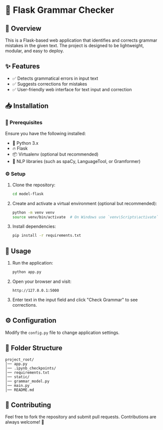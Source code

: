 # 🚀 Flask Grammar Checker

## 🌟 Overview
This is a Flask-based web application that identifies and corrects grammar mistakes in the given text. The project is designed to be lightweight, modular, and easy to deploy.

## ✨ Features
- ✅ Detects grammatical errors in input text
- ✅ Suggests corrections for mistakes
- ✅ User-friendly web interface for text input and correction

## 📥 Installation

### 🔧 Prerequisites
Ensure you have the following installed:
- 🐍 Python 3.x
- 🔥 Flask
- 📦 Virtualenv (optional but recommended)
- 📝 NLP libraries (such as spaCy, LanguageTool, or Gramformer)

### ⚙️ Setup
1. Clone the repository:
   ```bash
   cd model-flask
   ```
2. Create and activate a virtual environment (optional but recommended):
   ```bash
   python -m venv venv
   source venv/bin/activate  # On Windows use `venv\Scripts\activate`
   ```
3. Install dependencies:
   ```bash
   pip install -r requirements.txt
   ```

## 🚀 Usage
1. Run the application:
   ```bash
   python app.py
   ```
2. Open your browser and visit:
   ```
   http://127.0.0.1:5000
   ```
3. Enter text in the input field and click "Check Grammar" to see corrections.

## ⚙️ Configuration
Modify the `config.py` file to change application settings.

## 📁 Folder Structure
```
project_root/
│── app.py
│── .ipynb_checkpoints/
│── requirements.txt
│── static/
│── grammar_model.py
│── main.py
│── README.md
```

## 🤝 Contributing
Feel free to fork the repository and submit pull requests. Contributions are always welcome! 🎉

